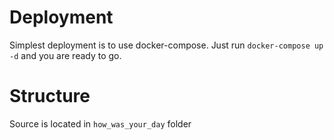 
# Deployment
Simplest deployment is to use docker-compose. Just run `docker-compose up -d` and you are ready to go.

# Structure
Source is located in `how_was_your_day` folder
